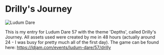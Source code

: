# Drilly's Journey

![Ludum Dare](https://img.shields.io/badge/LudumDare57-Compo-f79122?labelColor=ee5533&link=https%3A%2F%2Fldjam.com%2Fevents%2Fludum-dare%2F56)

This is my entry for Ludum Dare 57 with the theme 'Depths', called Drilly's Journey.
All assets used were created by me in 48 hours (actually around 24 - I was busy for pretty much all of the first day).
The game can be found here: https://ldjam.com/events/ludum-dare/57/drilly
